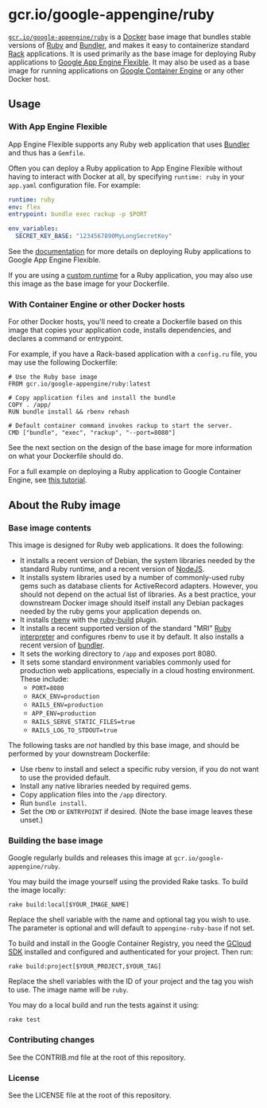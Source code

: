 # gcr.io/google-appengine/ruby

[`gcr.io/google-appengine/ruby`](http://cloud.google.com/ruby) is a
[Docker](https://docker.com) base image that bundles stable versions of
[Ruby](http://ruby-lang.org) and [Bundler](http://bundler.io), and makes it
easy to containerize standard [Rack](http://rack.github.io) applications. It
is used primarily as the base image for deploying Ruby applications to
[Google App Engine Flexible](https://cloud.google.com/appengine/docs/flexible/).
It may also be used as a base image for running applications on
[Google Container Engine](https://cloud.google.com/container-engine) or any
other Docker host.

## Usage

### With App Engine Flexible

App Engine Flexible supports any Ruby web application that uses
[Bundler](http://bundler.io) and thus has a `Gemfile`.

Often you can deploy a Ruby application to App Engine Flexible without having
to interact with Docker at all, by specifying `runtime: ruby` in your `app.yaml`
configuration file. For example:

```yaml
runtime: ruby
env: flex
entrypoint: bundle exec rackup -p $PORT

env_variables:
  SECRET_KEY_BASE: "1234567890MyLongSecretKey"
```

See the [documentation](https://cloud.google.com/appengine/docs/flexible/ruby/)
for more details on deploying Ruby applications to Google App Engine Flexible.

If you are using a
[custom runtime](https://cloud.google.com/appengine/docs/flexible/custom-runtimes/)
for a Ruby application, you may also use this image as the base image for your
Dockerfile.

### With Container Engine or other Docker hosts

For other Docker hosts, you'll need to create a Dockerfile based on this image
that copies your application code, installs dependencies, and declares a
command or entrypoint.

For example, if you have a Rack-based application with a `config.ru` file, you
may use the following Dockerfile:

    # Use the Ruby base image
    FROM gcr.io/google-appengine/ruby:latest

    # Copy application files and install the bundle
    COPY . /app/
    RUN bundle install && rbenv rehash

    # Default container command invokes rackup to start the server.
    CMD ["bundle", "exec", "rackup", "--port=8080"]

See the next section on the design of the base image for more information on
what your Dockerfile should do.

For a full example on deploying a Ruby application to Google Container Engine, see [this tutorial](https://cloud.google.com/ruby/tutorials/bookshelf-on-container-engine).

## About the Ruby image

### Base image contents

This image is designed for Ruby web applications. It does the following:

- It installs a recent version of Debian, the system libraries needed by the
  standard Ruby runtime, and a recent version of [NodeJS](http://nodejs.org).
- It installs system libraries used by a number of commonly-used ruby gems
  such as database clients for ActiveRecord adapters. However, you should not
  depend on the actual list of libraries. As a best practice, your downstream
  Docker image should itself install any Debian packages needed by the ruby
  gems your application depends on.
- It installs [rbenv](https://github.com/sstephenson/rbenv) with the
  [ruby-build](https://github.com/sstephenson/ruby-build) plugin.
- It installs a recent supported version of the standard "MRI"
  [Ruby interpreter](http://ruby-lang.org/) and configures rbenv to use it by
  default. It also installs a recent version of [bundler](http://bundler.io).
- It sets the working directory to `/app` and exposes port 8080.
- It sets some standard environment variables commonly used for production
  web applications, especially in a cloud hosting environment. These include:
  - `PORT=8080`
  - `RACK_ENV=production`
  - `RAILS_ENV=production`
  - `APP_ENV=production`
  - `RAILS_SERVE_STATIC_FILES=true`
  - `RAILS_LOG_TO_STDOUT=true`

The following tasks are _not_ handled by this base image, and should be
performed by your downstream Dockerfile:

- Use rbenv to install and select a specific ruby version, if you do not want
  to use the provided default.
- Install any native libraries needed by required gems.
- Copy application files into the `/app` directory.
- Run `bundle install`.
- Set the `CMD` or `ENTRYPOINT` if desired. (Note the base image leaves these
  unset.)

### Building the base image

Google regularly builds and releases this image at
`gcr.io/google-appengine/ruby`.

You may build the image yourself using the provided Rake tasks. To build the
image locally:

    rake build:local[$YOUR_IMAGE_NAME]

Replace the shell variable with the name and optional tag you wish to use.
The parameter is optional and will default to `appengine-ruby-base` if not set.

To build and install in the Google Container Registry, you need the
[GCloud SDK](https://cloud.google.com/sdk) installed and configured and
authenticated for your project. Then run:

    rake build:project[$YOUR_PROJECT,$YOUR_TAG]

Replace the shell variables with the ID of your project and the tag you wish
to use. The image name will be `ruby`.

You may do a local build and run the tests against it using:

    rake test

### Contributing changes

See the CONTRIB.md file at the root of this repository.

### License

See the LICENSE file at the root of this repository.
